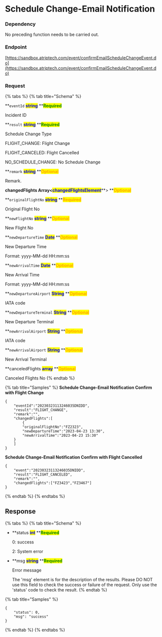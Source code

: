 # Schedule Change-Email Notification

### Dependency

No preceding function needs to be carried out.

### Endpoint

[https://sandbox.atriptech.com/event/confirmEmailScheduleChangeEvent.do](https://sandbox.atriptech.com/event/confirmEmailScheduleChangeEvent.do)

### Request

{% tabs %}
{% tab title="Schema" %}

**`eventId`  **<mark style="color:blue;">**string**</mark>**  **<mark style="color:green;">**Required**</mark>

Incident ID

**`result`  **<mark style="color:blue;">**string**</mark>**  **<mark style="color:green;">**Required**</mark>

Schedule Change Type

FLIGHT_CHANGE: Flight Change

FLIGHT_CANCELED: Flight Cancelled

NO_SCHEDULE_CHANGE: No Schedule Change

**`remark`  **<mark style="color:blue;">**string**</mark>**  **<mark style="color:orange;">**Optional**</mark>

Remark.

**changedFlights Array<**<mark style="color:blue;">**changedFlightsElement**</mark>**> **<mark style="color:orange;">**Optional**</mark>

**`originalFlightNo`  **<mark style="color:blue;">**string**</mark>**  **<mark style="color:orange;">**Required**</mark>

Original Flight No

**`newFlightNo`  **<mark style="color:blue;">**string**</mark>**  **<mark style="color:orange;">**Optional**</mark>

New Flight No

**`newDepartureTime`  **<mark style="color:blue;">**Date**</mark>**  **<mark style="color:orange;">**Optional**</mark>

New Departure Time

Format: yyyy-MM-dd HH:mm:ss

**`newArrivalTime`  **<mark style="color:blue;">**Date**</mark>**  **<mark style="color:orange;">**Optional**</mark>

New Arrival Time

Format: yyyy-MM-dd HH:mm:ss

**`newDepartureAirport`  **<mark style="color:blue;">**String**</mark>**  **<mark style="color:orange;">**Optional**</mark>

IATA code

**`newDepartureTerminal`  **<mark style="color:blue;">**String**</mark>**  **<mark style="color:orange;">**Optional**</mark>

New Departure Terminal

**`newArrivalAirport`  **<mark style="color:blue;">**String**</mark>**  **<mark style="color:orange;">**Optional**</mark>

IATA code

**`newArrivalAirport`  **<mark style="color:blue;">**String**</mark>**  **<mark style="color:orange;">**Optional**</mark>

New Arrival Terminal

**canceledFlights  **<mark style="color:blue;">**array**</mark>**  **<mark style="color:orange;">**Optional**</mark>

Canceled Flights No
{% endtab %}

{% tab title="Samples" %}
**Schedule Change-Email Notification Confirm with Flight Change**
```
{
    "eventId":"20230323113246035DNIDD",
    "result":"FLIGHT_CHANGE",
    "remark":"",
    "changedFlights":[
        {
        "originalFlightNo":"FZ2323",
        "newDepartureTime":"2023-04-23 13:30",
        "newArrivalTime":"2023-04-23 15:30"
    }
    ]
}
```
**Schedule Change-Email Notification Confirm with Flight Cancelled**
```
{
    "event":"20230323113246035DNIDD",
    "result":"FLIGHT_CANCELED",
    "remark":"",
    "changedFlights":["FZ3423","FZ3467"]
}
```
{% endtab %}
{% endtabs %}

## Response

{% tabs %}
{% tab title="Schema" %}
*   **status **<mark style="color:blue;">**int**</mark>**  **<mark style="color:green;">**Required**</mark>

    0: success

    2: System error
*   **msg **<mark style="color:blue;">**string**</mark>**  **<mark style="color:green;">**Required**</mark>

    Error message
    
    The 'msg' element is for the description of the results. Please DO NOT use this field to check the success or failure of the request. Only use the 'status' code to check the result.
{% endtab %}

{% tab title="Samples" %}
```
{
    "status": 0,
    "msg": "success"
}
```
{% endtab %}
{% endtabs %}




